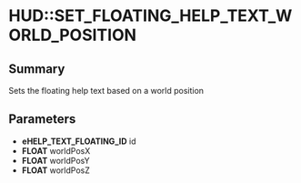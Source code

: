 # HUD::SET_FLOATING_HELP_TEXT_WORLD_POSITION

## Summary
Sets the floating help text based on a world position

## Parameters
* **eHELP_TEXT_FLOATING_ID** id
* **FLOAT** worldPosX
* **FLOAT** worldPosY
* **FLOAT** worldPosZ